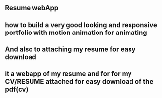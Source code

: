 ## Resume webApp

## how to build a very good looking and responsive portfolio with motion animation for animating

## And also to attaching my resume for easy download

## it a webapp of my resume and for for my CV/RESUME attached for easy download of the pdf(cv)

